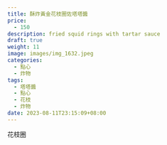 ```yaml
---
title: 酥炸黃金花枝圈佐塔塔醬
price:
  - 150
description: fried squid rings with tartar sauce
draft: true
weight: 11
image: images/img_1632.jpeg
categories:
  - 點心
  - 炸物
tags:
  - 塔塔醬
  - 點心
  - 花枝
  - 炸物
date: 2023-08-11T23:15:09+08:00
---
```

花枝圈